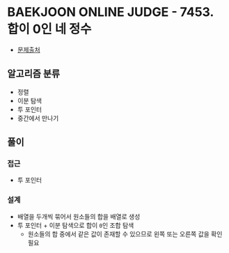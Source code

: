# BAEKJOON ONLINE JUDGE - 7453. 합이 0인 네 정수

- [문제출처](https://www.acmicpc.net/problem/7453 '7453. 합이 0인 네 정수')

## 알고리즘 분류

- 정렬
- 이분 탐색
- 투 포인터
- 중간에서 만나기

## 풀이

### 접근

- 투 포인터

### 설계

- 배열을 두개씩 묶어서 원소들의 합을 배열로 생성
- 투 포인터 + 이분 탐색으로 합이 `0`인 조합 탐색
  - 원소들의 합 중에서 같은 값이 존재할 수 있으므로 왼쪽 또는 오른쪽 값을 확인 필요

